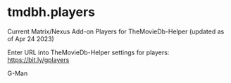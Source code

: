 # tmdbh.players

Current Matrix/Nexus Add-on Players for TheMovieDb-Helper (updated as of Apr 24 2023)

Enter URL into TheMovieDb-Helper settings for players: https://bit.ly/gplayers

G-Man